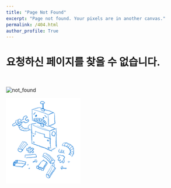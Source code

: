 ```yaml
---
title: "Page Not Found"
excerpt: "Page not found. Your pixels are in another canvas."
permalink: /404.html
author_profile: True
---
```

# 요청하신 페이지를 찾을 수 없습니다.

<br>

![not_found](https://user-images.githubusercontent.com/50326455/112717845-7fc9cb00-8f32-11eb-9c1b-679031561a70.png)

![images](/assets/images/not_found.png)


<script>
  var GOOG_FIXURL_LANG = 'en';
  var GOOG_FIXURL_SITE = 'https://soomin461.github.io'
</script>
<script src="https://linkhelp.clients.google.com/tbproxy/lh/wm/fixurl.js">
</script>
